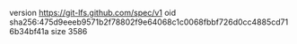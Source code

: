 version https://git-lfs.github.com/spec/v1
oid sha256:475d9eeeb9571b2f78802f9e64068c1c0068fbbf726d0cc4885cd716b34bf41a
size 3586
